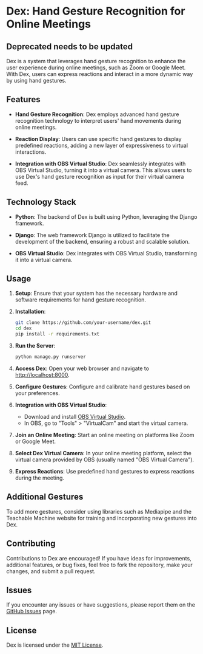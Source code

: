 # Dex: Hand Gesture Recognition for Online Meetings
## Deprecated needs to be updated

Dex is a system that leverages hand gesture recognition to enhance the user experience during online meetings, such as Zoom or Google Meet. With Dex, users can express reactions and interact in a more dynamic way by using hand gestures.

## Features

- **Hand Gesture Recognition**: Dex employs advanced hand gesture recognition technology to interpret users' hand movements during online meetings.
  
- **Reaction Display**: Users can use specific hand gestures to display predefined reactions, adding a new layer of expressiveness to virtual interactions.

- **Integration with OBS Virtual Studio**: Dex seamlessly integrates with OBS Virtual Studio, turning it into a virtual camera. This allows users to use Dex's hand gesture recognition as input for their virtual camera feed.

## Technology Stack

- **Python**: The backend of Dex is built using Python, leveraging the Django framework.
  
- **Django**: The web framework Django is utilized to facilitate the development of the backend, ensuring a robust and scalable solution.

- **OBS Virtual Studio**: Dex integrates with OBS Virtual Studio, transforming it into a virtual camera.

## Usage

1. **Setup**: Ensure that your system has the necessary hardware and software requirements for hand gesture recognition.

2. **Installation**:
   ```bash
   git clone https://github.com/your-username/dex.git
   cd dex
   pip install -r requirements.txt
   ```

3. **Run the Server**:
   ```bash
   python manage.py runserver
   ```

4. **Access Dex**: Open your web browser and navigate to [http://localhost:8000](http://localhost:8000).

5. **Configure Gestures**: Configure and calibrate hand gestures based on your preferences.

6. **Integration with OBS Virtual Studio**:
   - Download and install [OBS Virtual Studio](https://obsproject.com/).
   - In OBS, go to "Tools" > "VirtualCam" and start the virtual camera.

7. **Join an Online Meeting**: Start an online meeting on platforms like Zoom or Google Meet.

8. **Select Dex Virtual Camera**: In your online meeting platform, select the virtual camera provided by OBS (usually named "OBS Virtual Camera").

9. **Express Reactions**: Use predefined hand gestures to express reactions during the meeting.

## Additional Gestures

To add more gestures, consider using libraries such as Mediapipe and the Teachable Machine website for training and incorporating new gestures into Dex.

## Contributing

Contributions to Dex are encouraged! If you have ideas for improvements, additional features, or bug fixes, feel free to fork the repository, make your changes, and submit a pull request.

## Issues

If you encounter any issues or have suggestions, please report them on the [GitHub Issues](https://github.com/your-username/dex/issues) page.

## License

Dex is licensed under the [MIT License](LICENSE).
